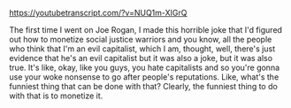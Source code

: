 https://youtubetranscript.com/?v=NUQ1m-XIGrQ

 The first time I went on Joe Rogan, I made this horrible joke that I'd figured out how to monetize social justice warriors and you know, all the people who think that I'm an evil capitalist, which I am, thought, well, there's just evidence that he's an evil capitalist but it was also a joke, but it was also true. It's like, okay, like you guys, you hate capitalists and so you're gonna use your woke nonsense to go after people's reputations. Like, what's the funniest thing that can be done with that? Clearly, the funniest thing to do with that is to monetize it.